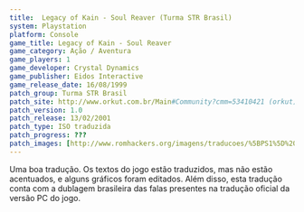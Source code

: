 ```yaml
---
title:  Legacy of Kain - Soul Reaver (Turma STR Brasil)
system: Playstation
platform: Console
game_title: Legacy of Kain - Soul Reaver
game_category: Ação / Aventura
game_players: 1
game_developer: Crystal Dynamics
game_publisher: Eidos Interactive
game_release_date: 16/08/1999
patch_group: Turma STR Brasil
patch_site: http://www.orkut.com.br/Main#Community?cmm=53410421 (orkut)
patch_version: 1.0
patch_release: 13/02/2001
patch_type: ISO traduzida
patch_progress: ???
patch_images: [http://www.romhackers.org/imagens/traducoes/%5BPS1%5D%20Legacy%20of%20Kain%20-%20Soul%20Reaver%20-%20Turma%20STR%20Brasil%20-%201.jpg,http://www.romhackers.org/imagens/traducoes/%5BPS1%5D%20Legacy%20of%20Kain%20-%20Soul%20Reaver%20-%20Turma%20STR%20Brasil%20-%202.jpg,http://www.romhackers.org/imagens/traducoes/%5BPS1%5D%20Legacy%20of%20Kain%20-%20Soul%20Reaver%20-%20Turma%20STR%20Brasil%20-%203.jpg]
---
```

Uma boa tradução. Os textos do jogo estão traduzidos, mas não estão acentuados, e alguns gráficos foram editados. Além disso, esta tradução conta com a dublagem brasileira das falas presentes na tradução oficial da versão PC do jogo.